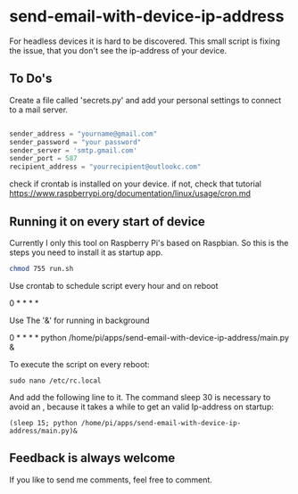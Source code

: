 # send-email-with-device-ip-address

For headless devices it is hard to be discovered. This small script is fixing the issue, that you don't see the ip-address of your device. 

## To Do's

Create a file called 'secrets.py' and add your personal settings to connect to a mail server. 

``` Python

sender_address = "yourname@gmail.com"
sender_password = "your password"
sender_server = 'smtp.gmail.com'
sender_port = 587
recipient_address = "yourrecipient@outlookc.com"

``` 

check if crontab is installed on your device. 
if not, check that tutorial https://www.raspberrypi.org/documentation/linux/usage/cron.md


## Running it on every start of device

Currently I only this tool on Raspberry Pi's based on Raspbian. So this is the steps you need to install it as startup app. 

``` bash
chmod 755 run.sh
```

Use crontab to schedule script every hour and on reboot

0 * * * * 

Use The '&' for running in background

0 * * * * python /home/pi/apps/send-email-with-device-ip-address/main.py & 

To execute the script on every reboot:

``` shell
sudo nano /etc/rc.local 
``` 
And add the following line to it. The command sleep 30 is necessary to avoid an , because it takes a while to get an valid Ip-address on startup:

``` shell
(sleep 15; python /home/pi/apps/send-email-with-device-ip-address/main.py)&
```

## Feedback is always welcome

If you like to send me comments, feel free to comment.